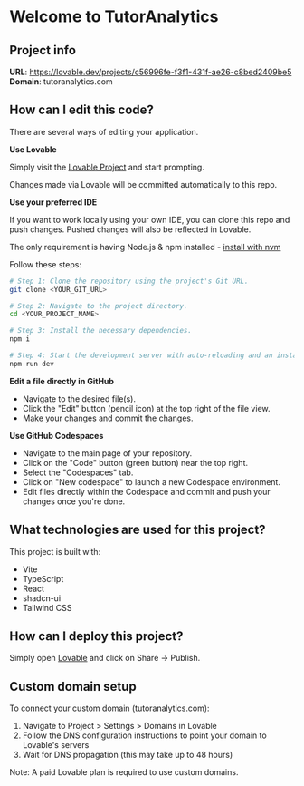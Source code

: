 
# Welcome to TutorAnalytics

## Project info

**URL**: https://lovable.dev/projects/c56996fe-f3f1-431f-ae26-c8bed2409be5
**Domain**: tutoranalytics.com

## How can I edit this code?

There are several ways of editing your application.

**Use Lovable**

Simply visit the [Lovable Project](https://lovable.dev/projects/c56996fe-f3f1-431f-ae26-c8bed2409be5) and start prompting.

Changes made via Lovable will be committed automatically to this repo.

**Use your preferred IDE**

If you want to work locally using your own IDE, you can clone this repo and push changes. Pushed changes will also be reflected in Lovable.

The only requirement is having Node.js & npm installed - [install with nvm](https://github.com/nvm-sh/nvm#installing-and-updating)

Follow these steps:

```sh
# Step 1: Clone the repository using the project's Git URL.
git clone <YOUR_GIT_URL>

# Step 2: Navigate to the project directory.
cd <YOUR_PROJECT_NAME>

# Step 3: Install the necessary dependencies.
npm i

# Step 4: Start the development server with auto-reloading and an instant preview.
npm run dev
```

**Edit a file directly in GitHub**

- Navigate to the desired file(s).
- Click the "Edit" button (pencil icon) at the top right of the file view.
- Make your changes and commit the changes.

**Use GitHub Codespaces**

- Navigate to the main page of your repository.
- Click on the "Code" button (green button) near the top right.
- Select the "Codespaces" tab.
- Click on "New codespace" to launch a new Codespace environment.
- Edit files directly within the Codespace and commit and push your changes once you're done.

## What technologies are used for this project?

This project is built with:

- Vite
- TypeScript
- React
- shadcn-ui
- Tailwind CSS

## How can I deploy this project?

Simply open [Lovable](https://lovable.dev/projects/c56996fe-f3f1-431f-ae26-c8bed2409be5) and click on Share -> Publish.

## Custom domain setup

To connect your custom domain (tutoranalytics.com):
1. Navigate to Project > Settings > Domains in Lovable
2. Follow the DNS configuration instructions to point your domain to Lovable's servers
3. Wait for DNS propagation (this may take up to 48 hours)

Note: A paid Lovable plan is required to use custom domains.
